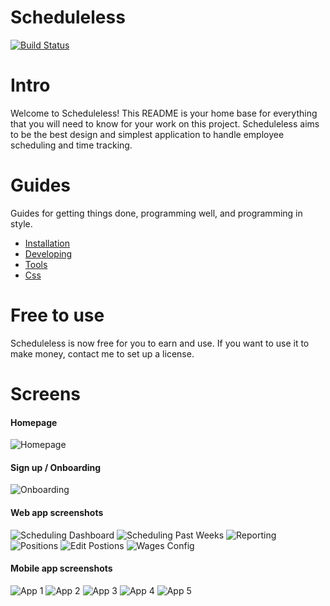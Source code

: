 # Scheduleless 
[![Build Status](https://circleci.com/gh/colinpetruno/scheduler.svg?style=shield&circle-token=ab605c296c5bc7fbb13eb2f2306b558b2d9c8553)](https://circleci.com/gh/colinpetruno/scheduler)

Intro
======
Welcome to Scheduleless! This README is your home base for everything that
you will need to know for your work on this project. Scheduleless aims to be
the best design and simplest application to handle employee scheduling and time
tracking.


Guides
======

Guides for getting things done, programming well, and programming in style.

* [Installation](./documentation/installation)
* [Developing](./documentation/developing)
* [Tools](./documentation/tools)
* [Css](./documentation/css)

Free to use
======
Scheduleless is now free for you to earn and use. If you want to use it to 
make money, contact me to set up a license. 

Screens
======

#### Homepage
![Homepage](./documentation/screenshots/scheduleless_homepage.jpg?raw=true "Homepage")

#### Sign up / Onboarding
![Onboarding](./documentation/screenshots/onboarding.jpg?raw=true "Onboarding")

#### Web app screenshots
![Scheduling Dashboard](./documentation/screenshots/scheduling_dashboard.png?raw=true "Scheduling dashboard")
![Scheduling Past Weeks](./documentation/screenshots/scheduling_past_weeks.png?raw=true "Scheduling Past Weeks")
![Reporting](./documentation/screenshots/scheduling_report.png?raw=true "Reporting")
![Positions](./documentation/screenshots/employee_position.png?raw=true "Postions")
![Edit Postions](./documentation/screenshots/employee_position_editing.png?raw=true "Edit positions")
![Wages Config](./documentation/screenshots/employee_wages_comp.png?raw=true "Wages")

#### Mobile app screenshots
![App 1](./documentation/screenshots/app_001.PNG?raw=true "App 1")
![App 2](./documentation/screenshots/app_002.PNG?raw=true "App 2")
![App 3](./documentation/screenshots/app_003.PNG?raw=true "App 3")
![App 4](./documentation/screenshots/app_004.PNG?raw=true "App 4")
![App 5](./documentation/screenshots/app_005.PNG?raw=true "App 5")
